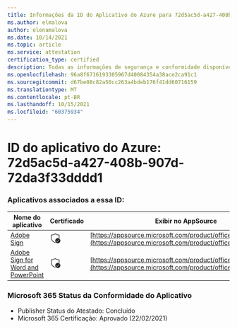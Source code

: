 ```yaml
---
title: Informações da ID do Aplicativo do Azure para 72d5ac5d-a427-408b-907d-72da3f33dddd1
ms.author: elmalova
author: elenamalova
ms.date: 10/14/2021
ms.topic: article
ms.service: attestation
certification_type: certified
description: Todas as informações de segurança e conformidade disponíveis para 72d5ac5d-a427-408b-907d-72da3f33dddd1.
ms.openlocfilehash: 96a8f6716193305967d40084354a38ace2ca91c1
ms.sourcegitcommit: d67be08c82a50cc263a4bdeb176f41dd60716159
ms.translationtype: MT
ms.contentlocale: pt-BR
ms.lasthandoff: 10/15/2021
ms.locfileid: "60375934"
---
```

# <a name="azure-app-id-72d5ac5d-a427-408b-907d-72da3f33ddd1"></a>ID do aplicativo do Azure: 72d5ac5d-a427-408b-907d-72da3f33dddd1


### <a name="apps-associated-with-this-id"></a>Aplicativos associados a essa ID:
| **Nome do aplicativo** | **Certificado** | **Exibir no AppSource** |
|--------------|---------------|-----------------------|
| [Adobe Sign](https://docs.microsoft.com/microsoft-365-app-certification/forward/WA104381233) | <img alt="Certified application badge" src="../media/certified-badge.png" height="25" width="25" /> | [https://appsource.microsoft.com/product/office/WA104381233](https://appsource.microsoft.com/product/office/WA104381233) |
| [Adobe Sign for Word and PowerPoint](https://docs.microsoft.com/microsoft-365-app-certification/forward/WA104381155) | <img alt="Certified application badge" src="../media/certified-badge.png" height="25" width="25" /> | [https://appsource.microsoft.com/product/office/WA104381155](https://appsource.microsoft.com/product/office/WA104381155) |

### <a name="microsoft-365-app-compliance-status"></a>Microsoft 365 Status da Conformidade do Aplicativo
- Publisher Status do Atestado: Concluído
- Microsoft 365 Certificação: Aprovado (22/02/2021)

